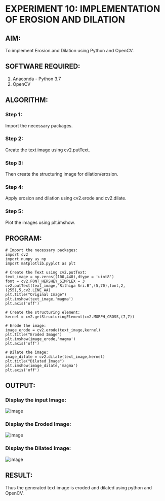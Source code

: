 # EXPERIMENT 10: IMPLEMENTATION OF EROSION AND DILATION
## AIM:  
To implement Erosion and Dilation using Python and OpenCV.
## SOFTWARE REQUIRED:
1. Anaconda - Python 3.7
2. OpenCV
## ALGORITHM:
### Step 1:
Import the necessary packages.
### Step 2:
Create the text image using cv2.putText.
### Step 3:
Then create the structuring image for dilation/erosion.
### Step 4:
Apply erosion and dilation using cv2.erode and cv2.dilate.
### Step 5:
Plot the images using plt.imshow.
## PROGRAM:

``` 
# Import the necessary packages:
import cv2
import numpy as np
import matplotlib.pyplot as plt

# Create the Text using cv2.putText:
text_image = np.zeros((100,440),dtype = 'uint8')
font = cv2.FONT_HERSHEY_SIMPLEX = 3
cv2.putText(text_image,"Rithiga Sri.B",(5,70),font,2,(255),5,cv2.LINE_AA)
plt.title("Original Image")
plt.imshow(text_image,'magma')
plt.axis('off')

# Create the structuring element:
kernel = cv2.getStructuringElement(cv2.MORPH_CROSS,(7,7))

# Erode the image:
image_erode = cv2.erode(text_image,kernel)
plt.title("Eroded Image")
plt.imshow(image_erode,'magma')
plt.axis('off')

# Dilate the image:
image_dilate = cv2.dilate(text_image,kernel)
plt.title("Dilated Image")
plt.imshow(image_dilate,'magma')
plt.axis('off')

```
## OUTPUT:

### Display the input Image:  
![image](https://user-images.githubusercontent.com/93427256/235285185-1ee3c6f8-6c66-40f9-bc6c-716252199a35.png)

### Display the Eroded Image:  
![image](https://user-images.githubusercontent.com/93427256/235285213-955c0fed-102b-44aa-9caa-aef0c70e37c7.png)

### Display the Dilated Image:  
![image](https://user-images.githubusercontent.com/93427256/235285226-a6df276b-71e1-4ec9-9584-9b7b5712e6ee.png)

## RESULT:
Thus the generated text image is eroded and dilated using python and OpenCV.
